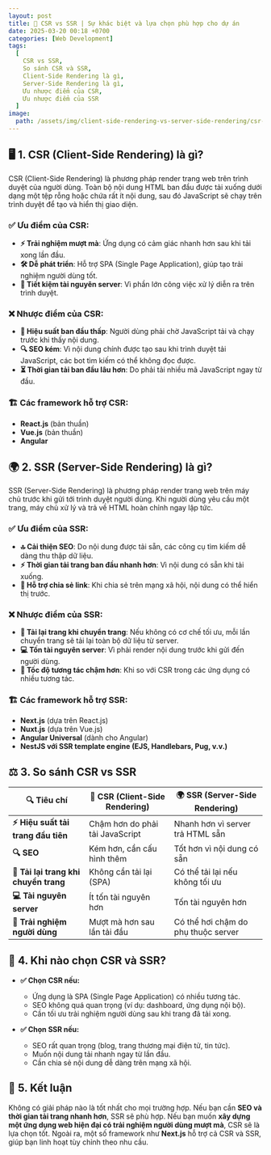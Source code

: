 ```yaml
---
layout: post
title: 🚀 CSR vs SSR | Sự khác biệt và lựa chọn phù hợp cho dự án
date: 2025-03-20 00:18 +0700
categories: [Web Development]
tags:
  [
    CSR vs SSR,
    So sánh CSR và SSR,
    Client-Side Rendering là gì,
    Server-Side Rendering là gì,
    Ưu nhược điểm của CSR,
    Ưu nhược điểm của SSR
  ]
image:
  path: /assets/img/client-side-rendering-vs-server-side-rendering/csr-vs-ssr.png
---
```


## 🖥️ 1. CSR (Client-Side Rendering) là gì?

CSR (Client-Side Rendering) là phương pháp render trang web trên trình duyệt của người dùng. Toàn bộ nội dung HTML ban đầu được tải xuống dưới dạng một tệp rỗng hoặc chứa rất ít nội dung, sau đó JavaScript sẽ chạy trên trình duyệt để tạo và hiển thị giao diện.

### ✅ Ưu điểm của CSR:

- **⚡ Trải nghiệm mượt mà**: Ứng dụng có cảm giác nhanh hơn sau khi tải xong lần đầu.
- **🛠️ Dễ phát triển**: Hỗ trợ SPA (Single Page Application), giúp tạo trải nghiệm người dùng tốt.
- **💾 Tiết kiệm tài nguyên server**: Vì phần lớn công việc xử lý diễn ra trên trình duyệt.

### ❌ Nhược điểm của CSR:

- **🐢 Hiệu suất ban đầu thấp**: Người dùng phải chờ JavaScript tải và chạy trước khi thấy nội dung.
- **🔍 SEO kém**: Vì nội dung chính được tạo sau khi trình duyệt tải JavaScript, các bot tìm kiếm có thể không đọc được.
- **⏳ Thời gian tải ban đầu lâu hơn**: Do phải tải nhiều mã JavaScript ngay từ đầu.

### 🏗️ Các framework hỗ trợ CSR:

- **React.js** (bản thuần)
- **Vue.js** (bản thuần)
- **Angular**

## 🌍 2. SSR (Server-Side Rendering) là gì?

SSR (Server-Side Rendering) là phương pháp render trang web trên máy chủ trước khi gửi tới trình duyệt người dùng. Khi người dùng yêu cầu một trang, máy chủ xử lý và trả về HTML hoàn chỉnh ngay lập tức.

### ✅ Ưu điểm của SSR:

- **🔝 Cải thiện SEO**: Do nội dung được tải sẵn, các công cụ tìm kiếm dễ dàng thu thập dữ liệu.
- **⚡ Thời gian tải trang ban đầu nhanh hơn**: Vì nội dung có sẵn khi tải xuống.
- **📢 Hỗ trợ chia sẻ link**: Khi chia sẻ trên mạng xã hội, nội dung có thể hiển thị trước.

### ❌ Nhược điểm của SSR:

- **🔄 Tải lại trang khi chuyển trang**: Nếu không có cơ chế tối ưu, mỗi lần chuyển trang sẽ tải lại toàn bộ dữ liệu từ server.
- **💻 Tốn tài nguyên server**: Vì phải render nội dung trước khi gửi đến người dùng.
- **🐌 Tốc độ tương tác chậm hơn**: Khi so với CSR trong các ứng dụng có nhiều tương tác.

### 🏗️ Các framework hỗ trợ SSR:

- **Next.js** (dựa trên React.js)
- **Nuxt.js** (dựa trên Vue.js)
- **Angular Universal** (dành cho Angular)
- **NestJS với SSR template engine (EJS, Handlebars, Pug, v.v.)**

## ⚖️ 3. So sánh CSR vs SSR

| 🔍 Tiêu chí                           | 🚀 CSR (Client-Side Rendering)  | 🌍 SSR (Server-Side Rendering)      |
| ------------------------------------- | ------------------------------- | ----------------------------------- |
| **⚡ Hiệu suất tải trang đầu tiên**   | Chậm hơn do phải tải JavaScript | Nhanh hơn vì server trả HTML sẵn    |
| **🔍 SEO**                            | Kém hơn, cần cấu hình thêm      | Tốt hơn vì nội dung có sẵn          |
| **🔄 Tải lại trang khi chuyển trang** | Không cần tải lại (SPA)         | Có thể tải lại nếu không tối ưu     |
| **💻 Tài nguyên server**              | Ít tốn tài nguyên hơn           | Tốn tài nguyên hơn                  |
| **🎯 Trải nghiệm người dùng**         | Mượt mà hơn sau lần tải đầu     | Có thể hơi chậm do phụ thuộc server |

## 🎯 4. Khi nào chọn CSR và SSR?

- **✅ Chọn CSR nếu:**

  - Ứng dụng là SPA (Single Page Application) có nhiều tương tác.
  - SEO không quá quan trọng (ví dụ: dashboard, ứng dụng nội bộ).
  - Cần tối ưu trải nghiệm người dùng sau khi trang đã tải xong.

- **✅ Chọn SSR nếu:**
  - SEO rất quan trọng (blog, trang thương mại điện tử, tin tức).
  - Muốn nội dung tải nhanh ngay từ lần đầu.
  - Cần chia sẻ nội dung dễ dàng trên mạng xã hội.

## 🏁 5. Kết luận

Không có giải pháp nào là tốt nhất cho mọi trường hợp. Nếu bạn cần **SEO và thời gian tải trang nhanh hơn**, SSR sẽ phù hợp. Nếu bạn muốn **xây dựng một ứng dụng web hiện đại có trải nghiệm người dùng mượt mà**, CSR sẽ là lựa chọn tốt. Ngoài ra, một số framework như **Next.js** hỗ trợ cả CSR và SSR, giúp bạn linh hoạt tùy chỉnh theo nhu cầu.
